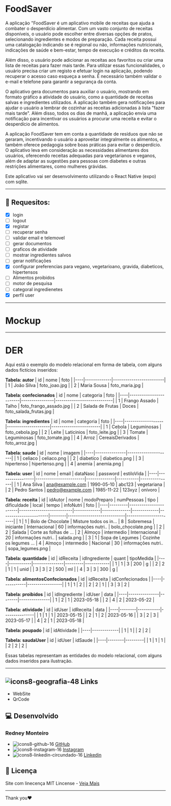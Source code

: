 
# FoodSaver

A aplicação "FoodSaver é um aplicativo mobile de receitas que ajuda a combater o desperdício alimentar. Com um vasto conjunto de receitas disponíveis, o usuário pode escolher entre diversas opções de pratos, selecionando ingredientes e modos de preparação. Cada receita possui uma catalogação indicando se é regional ou não, informações nutricionais, indicações de saúde e bem-estar, tempo de execução e créditos da receita.

Além disso, o usuário pode adicionar as receitas aos favoritos ou criar uma lista de receitas para fazer mais tarde. Para utilizar essas funcionalidades, o usuário precisa criar um registo e efetuar login na aplicação, podendo recuperar o acesso caso esqueça a senha. É necessário também validar o e-mail e telefone para garantir a segurança da conta.

O aplicativo gera documentos para auxiliar o usuário, mostrando em formato gráfico a atividade do usuário, como a quantidade de receitas salvas e ingredientes utilizados. A aplicação também gera notificações para ajudar o usuário a lembrar de cozinhar as receitas adicionadas à lista "fazer mais tarde". Além disso, todos os dias de manhã, a aplicação envia uma notificação para incentivar os usuários a procurar uma receita e evitar o desperdício de alimentos.

A aplicação FoodSaver tem em conta a quantidade de resíduos que não se geraram, incentivando o usuário a aproveitar integralmente os alimentos, e também oferece pedagogia sobre boas práticas para evitar o desperdício. O aplicativo leva em consideração as necessidades alimentares dos usuários, oferecendo receitas adequadas para vegetarianos e veganos, além de adaptar as sugestões para pessoas com diabetes e outras restrições alimentares, como mulheres grávidas.

Este aplicativo vai ser desenvolvimento utilizando o React Native (expo) com sqlite.

---
## 🔨 Requesitos:
- [x] login
- [ ] logout
- [x] registar
- [ ] recuperar senha
- [ ] validar email e telemovel
- [ ] gerar documentos
- [ ] graficos de atividade
- [ ] mostrar ingredientes salvos
- [ ] gerar notificações
- [x] configurar preferencias para vegano, vegetarioano, gravida, diabeticos, hipertensos
- [ ] Alimentos proibidos
- [ ] motor de pesquisa
- [ ] categoral ingredienetes
- [x] perfil user

---
# Mockup

---
# DER

Aqui está o exemplo do modelo relacional em forma de tabela, com alguns dados fictícios inseridos:

**Tabela: autor**
| id |   nome      |         foto            |
|----|-------------|-------------------------|
| 1  | João Silva  |   foto_joao.jpg         |
| 2  | Maria Sousa |   foto_maria.jpg        |


**Tabela: confecionados**
| id |        nome            |   categoria    |        foto                |
|----|------------------------|----------------|----------------------------|
| 1  |   Frango Assado        |     Talho      |   foto_frango_assado.jpg  |
| 2  |   Salada de Frutas     |     Doces      |   foto_salada_frutas.jpg  |



**Tabela: ingredientes**
| id |       nome        |      categoria      |         foto           |
|----|-------------------|---------------------|------------------------|
| 1  |     Cebola        |    Leguminosas      |     foto_cebola.jpg    |
| 2  |     Leite         |    Laticinios       |     foto_leite.jpg     |
| 3  |     Tomate        |    Leguminosas      |     foto_tomate.jpg    |
| 4  |     Arroz         |    CereaisDerivados |     foto_arroz.jpg     |



**Tabela: saude**
| id |     nome      |        imagem       |
|----|---------------|---------------------|
| 1  |   celiaco     |    celiaco.png      |
| 2  |   diabetico   |    diabetico.png    |
| 3  |   hipertenso  |    hipertenso.png   |
| 4  |   anemia      |    anemia.png       |



**Tabela: user**
| id |     nome        |       email            |   dataNasc   |  password |   estiloVida  |
|----|-----------------|------------------------|--------------|-----------|---------------|
| 1  |   Ana Silva     |   ana@example.com      | 1990-05-10   |  abc123   |  vegetariana  |
| 2  |   Pedro Santos  |   pedro@example.com    | 1985-11-22   |  123xyz   |  onívoro      |

**Tabela: receita**
| id | idAutor |       nome            |       modoPreparo         | numPessoas  |    tipo      | dificuldade |       local          | tempo  |          infoNutri          |        foto          |
|----|---------|-----------------------|--------------------------|-------------|--------------|-------------|-----------------------|--------|----------------------------|-----------------------|
| 1  |   1     |  Bolo de Chocolate    | Misture todos os in...   | 8           |   Sobremesa  |  iniciante  |  Internacional        | 60     | informações nutri..        | bolo_chocolate.png    |
| 2  |   2     |  Salada               | Corte as folhas de ...   | 2           |   Almoço     |  intermedio |  Internacional        | 20     | informações nutri..        | salada.png            |
| 3  |   1     |  Sopa de Legumes      | Cozinhe os legumes ...   | 4           |   Almoço     |  intermedio |  Nacional             | 30     | informações nutri..        | sopa_legumes.png      |



**Tabela: quantidade**
| id | idReceita | idIngrediente |  quant  | tipoMedida |
|----|-----------|---------------|---------|------------|
| 1  |     1     |      3        |   200   |     g      |
| 2  |     2     |      1        |   1     |     unid   |
| 3  |     3     |      2        |   500   |     ml     |
| 4  |     3     |      3        |   300   |     g      |



**Tabela: alimentosConfecionados**
| id | idReceita | idConfecionados |
|----|-----------|-----------------|
| 1  |     1     |       2         |
| 2  |     2     |       1         |
| 3  |     3     |       2         |


**Tabela: proibidos**
| id | idIngrediente | idUser |    data       |
|----|---------------|--------|---------------|
| 1  |      2        |   1    |   2023-05-18  |
| 2  |      4        |   2    |   2023-05-22  |


**Tabela: atividade**
| id | idUser | idReceita |    data       |
|----|--------|-----------|---------------|
| 1  |   1    |     1     |   2023-05-15  |
| 2  |   1    |     2     |   2023-05-16  |
| 3  |   2    |     3     |   2023-05-17  |
| 4  |   2    |     1     |   2023-05-18  |


**Tabela: poupado**
| id | idAtividade |
|----|-------------|
| 1  |     1       |
| 2  |     2       |


**Tabela: saudaUser**
| id | idUser | idSaude |
|----|--------|---------|
| 1  |   1    |    1    |
| 2  |   2    |    2    |







Essas tabelas representam as entidades do modelo relacional, com alguns dados inseridos para ilustração.

---
## ![icons8-geografia-48](https://user-images.githubusercontent.com/79022289/168772772-875d6d91-36d9-4ad4-8b4e-e14e2a83d3e9.png) Links
-  WebSite
-  QrCode

## 💻 Desenvolvido
### Redney Monteiro
- ![icons8-github-16](https://user-images.githubusercontent.com/79022289/168773985-fee82c96-e9be-4ce8-b606-b26ee53e627a.png) [GitHub](https://github.com/RedneyMonteiro15)
- ![icons8-instagram-16](https://user-images.githubusercontent.com/79022289/168774026-212bcac0-0674-44f5-967f-735d4c392533.png) [Instagram](https://www.instagram.com/re_monteiro_/)
- ![icons8-linkedin-circundado-16](https://user-images.githubusercontent.com/79022289/168774045-4c8e5c7e-d670-43ff-bb4b-974e09f12bba.png) [Linkedin](https://www.linkedin.com/feed/)

## 📑 Licença
Site com linecença MIT Lincense - [Veja Mais](https://en.wikipedia.org/wiki/MIT_License)

---

Thank you♥️


